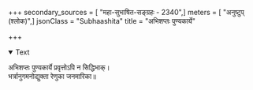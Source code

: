 +++
secondary_sources = [ "महा-सुभाषित-सङ्ग्रहः - 2340",]
meters = [ "अनुष्टुप् (श्लोक)",]
jsonClass = "Subhaashita"
title = "अभिशप्तः पुण्यकार्ये"

+++

<details open><summary>Text</summary>

अभिशप्तः पुण्यकार्ये प्रवृत्तोऽपि न सिद्धिभाक्।  
भर्त्रानुगमनोद्युक्ता रेणुका जनमारिका॥
</details>
